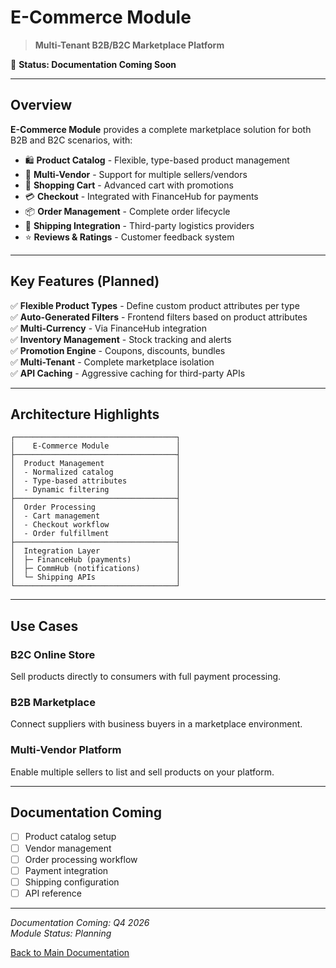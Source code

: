 # E-Commerce Module

> **Multi-Tenant B2B/B2C Marketplace Platform**

🚧 **Status: Documentation Coming Soon**

---

## Overview

**E-Commerce Module** provides a complete marketplace solution for both B2B and B2C scenarios, with:

- 🛍️ **Product Catalog** - Flexible, type-based product management
- 🏪 **Multi-Vendor** - Support for multiple sellers/vendors
- 🛒 **Shopping Cart** - Advanced cart with promotions
- 💳 **Checkout** - Integrated with FinanceHub for payments
- 📦 **Order Management** - Complete order lifecycle
- 🚚 **Shipping Integration** - Third-party logistics providers
- ⭐ **Reviews & Ratings** - Customer feedback system

---

## Key Features (Planned)

✅ **Flexible Product Types** - Define custom product attributes per type  
✅ **Auto-Generated Filters** - Frontend filters based on product attributes  
✅ **Multi-Currency** - Via FinanceHub integration  
✅ **Inventory Management** - Stock tracking and alerts  
✅ **Promotion Engine** - Coupons, discounts, bundles  
✅ **Multi-Tenant** - Complete marketplace isolation  
✅ **API Caching** - Aggressive caching for third-party APIs

---

## Architecture Highlights

```
┌────────────────────────────────────┐
│    E-Commerce Module               │
├────────────────────────────────────┤
│  Product Management                │
│  - Normalized catalog              │
│  - Type-based attributes           │
│  - Dynamic filtering               │
├────────────────────────────────────┤
│  Order Processing                  │
│  - Cart management                 │
│  - Checkout workflow               │
│  - Order fulfillment               │
├────────────────────────────────────┤
│  Integration Layer                 │
│  ├─ FinanceHub (payments)          │
│  ├─ CommHub (notifications)        │
│  └─ Shipping APIs                  │
└────────────────────────────────────┘
```

---

## Use Cases

### B2C Online Store
Sell products directly to consumers with full payment processing.

### B2B Marketplace
Connect suppliers with business buyers in a marketplace environment.

### Multi-Vendor Platform
Enable multiple sellers to list and sell products on your platform.

---

## Documentation Coming

- [ ] Product catalog setup
- [ ] Vendor management
- [ ] Order processing workflow
- [ ] Payment integration
- [ ] Shipping configuration
- [ ] API reference

---

*Documentation Coming: Q4 2026*  
*Module Status: Planning*

[Back to Main Documentation](../../README.md)
